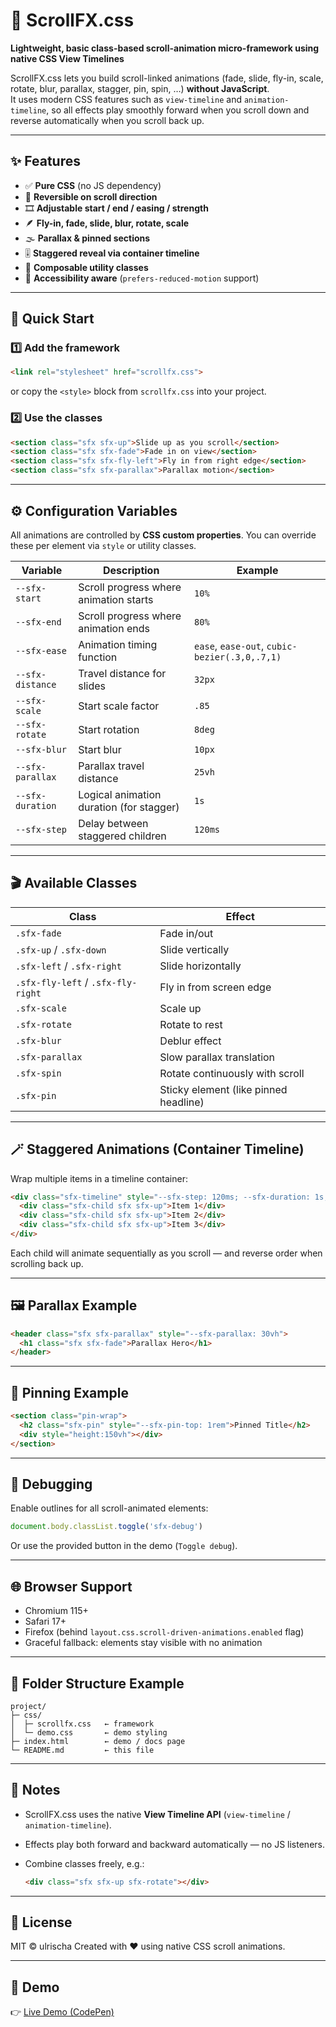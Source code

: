 # 🧩 ScrollFX.css  
**Lightweight, basic class-based scroll-animation micro-framework using native CSS View Timelines**

ScrollFX.css lets you build scroll-linked animations (fade, slide, fly-in, scale, rotate, blur, parallax, stagger, pin, spin, …) **without JavaScript**.  
It uses modern CSS features such as `view-timeline` and `animation-timeline`, so all effects play smoothly forward when you scroll down and reverse automatically when you scroll back up.

---

## ✨ Features

- ✅ **Pure CSS** (no JS dependency)
- 🔄 **Reversible on scroll direction**
- 🎞️ **Adjustable start / end / easing / strength**
- 🪶 **Fly-in, fade, slide, blur, rotate, scale**
- 🌫️ **Parallax & pinned sections**
- 🎚️ **Staggered reveal via container timeline**
- 🧩 **Composable utility classes**
- 🧠 **Accessibility aware** (`prefers-reduced-motion` support)

---

## 🚀 Quick Start

### 1️⃣ Add the framework
```html
<link rel="stylesheet" href="scrollfx.css">
````

or copy the `<style>` block from `scrollfx.css` into your project.

### 2️⃣ Use the classes

```html
<section class="sfx sfx-up">Slide up as you scroll</section>
<section class="sfx sfx-fade">Fade in on view</section>
<section class="sfx sfx-fly-left">Fly in from right edge</section>
<section class="sfx sfx-parallax">Parallax motion</section>
```

---

## ⚙️ Configuration Variables

All animations are controlled by **CSS custom properties**.
You can override these per element via `style` or utility classes.

| Variable         | Description                              | Example                                       |
| ---------------- | ---------------------------------------- | --------------------------------------------- |
| `--sfx-start`    | Scroll progress where animation starts   | `10%`                                         |
| `--sfx-end`      | Scroll progress where animation ends     | `80%`                                         |
| `--sfx-ease`     | Animation timing function                | `ease`, `ease-out`, `cubic-bezier(.3,0,.7,1)` |
| `--sfx-distance` | Travel distance for slides               | `32px`                                        |
| `--sfx-scale`    | Start scale factor                       | `.85`                                         |
| `--sfx-rotate`   | Start rotation                           | `8deg`                                        |
| `--sfx-blur`     | Start blur                               | `10px`                                        |
| `--sfx-parallax` | Parallax travel distance                 | `25vh`                                        |
| `--sfx-duration` | Logical animation duration (for stagger) | `1s`                                          |
| `--sfx-step`     | Delay between staggered children         | `120ms`                                       |

---

## 🎬 Available Classes

| Class                              | Effect                                |
| ---------------------------------- | ------------------------------------- |
| `.sfx-fade`                        | Fade in/out                           |
| `.sfx-up` / `.sfx-down`            | Slide vertically                      |
| `.sfx-left` / `.sfx-right`         | Slide horizontally                    |
| `.sfx-fly-left` / `.sfx-fly-right` | Fly in from screen edge               |
| `.sfx-scale`                       | Scale up                              |
| `.sfx-rotate`                      | Rotate to rest                        |
| `.sfx-blur`                        | Deblur effect                         |
| `.sfx-parallax`                    | Slow parallax translation             |
| `.sfx-spin`                        | Rotate continuously with scroll       |
| `.sfx-pin`                         | Sticky element (like pinned headline) |

---

## 🪄 Staggered Animations (Container Timeline)

Wrap multiple items in a timeline container:

```html
<div class="sfx-timeline" style="--sfx-step: 120ms; --sfx-duration: 1s;">
  <div class="sfx-child sfx sfx-up">Item 1</div>
  <div class="sfx-child sfx sfx-up">Item 2</div>
  <div class="sfx-child sfx sfx-up">Item 3</div>
</div>
```

Each child will animate sequentially as you scroll —
and reverse order when scrolling back up.

---

## 🖼️ Parallax Example

```html
<header class="sfx sfx-parallax" style="--sfx-parallax: 30vh">
  <h1 class="sfx sfx-fade">Parallax Hero</h1>
</header>
```

---

## 📌 Pinning Example

```html
<section class="pin-wrap">
  <h2 class="sfx-pin" style="--sfx-pin-top: 1rem">Pinned Title</h2>
  <div style="height:150vh"></div>
</section>
```

---

## 🧩 Debugging

Enable outlines for all scroll-animated elements:

```js
document.body.classList.toggle('sfx-debug')
```

Or use the provided button in the demo (`Toggle debug`).

---

## 🌐 Browser Support

* Chromium 115+
* Safari 17+
* Firefox (behind `layout.css.scroll-driven-animations.enabled` flag)
* Graceful fallback: elements stay visible with no animation

---

## 🧱 Folder Structure Example

```
project/
├─ css/
│  ├─ scrollfx.css   ← framework
│  └─ demo.css       ← demo styling
├─ index.html        ← demo / docs page
└─ README.md         ← this file
```

---

## 🧠 Notes

* ScrollFX.css uses the native **View Timeline API** (`view-timeline` / `animation-timeline`).
* Effects play both forward and backward automatically — no JS listeners.
* Combine classes freely, e.g.:

  ```html
  <div class="sfx sfx-up sfx-rotate"></div>
  ```

---

## 📜 License

MIT © ulrischa
Created with ❤️ using native CSS scroll animations.

---

## 🔗 Demo

👉 [Live Demo (CodePen)](https://codepen.io/ulrischa/pen/WbrprPL)
